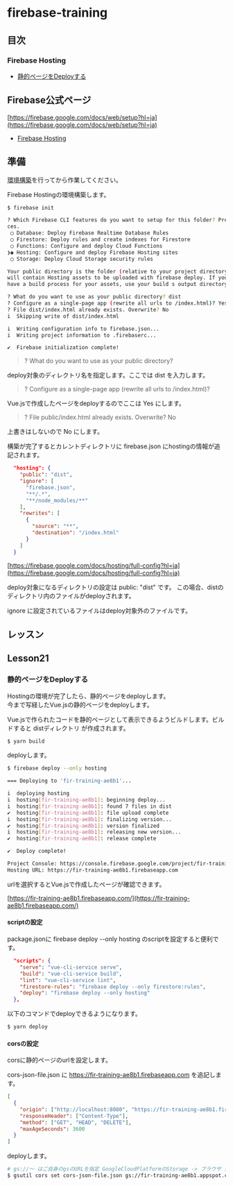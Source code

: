 # firebase-training

## 目次
### Firebase Hosting
- [静的ページをDeployする](#Lesson21)


## Firebase公式ページ
[https://firebase.google.com/docs/web/setup?hl=ja](https://firebase.google.com/docs/web/setup?hl=ja)

- [Firebase Hosting](https://firebase.google.com/docs/hosting?hl=ja)

## 準備
[環境構築](./README_1.md#環境構築)を行ってから作業してください。

Firebase Hostingの環境構築します。<br>

```sh
$ firebase init

? Which Firebase CLI features do you want to setup for this folder? Press Space to select features, then Enter to confirm your choi
ces. 
 ◯ Database: Deploy Firebase Realtime Database Rules
 ◯ Firestore: Deploy rules and create indexes for Firestore
 ◯ Functions: Configure and deploy Cloud Functions
❯◉ Hosting: Configure and deploy Firebase Hosting sites
 ◯ Storage: Deploy Cloud Storage security rules

Your public directory is the folder (relative to your project directory) that
will contain Hosting assets to be uploaded with firebase deploy. If you
have a build process for your assets, use your build s output directory.

? What do you want to use as your public directory? dist
? Configure as a single-page app (rewrite all urls to /index.html)? Yes
? File dist/index.html already exists. Overwrite? No
i  Skipping write of dist/index.html

i  Writing configuration info to firebase.json...
i  Writing project information to .firebaserc...

✔  Firebase initialization complete!
```

>? What do you want to use as your public directory?

deploy対象のディレクトリ名を指定します。ここでは dist を入力します。

> ? Configure as a single-page app (rewrite all urls to /index.html)?

Vue.jsで作成したページをdeployするのでここは Yes にします。

> ? File public/index.html already exists. Overwrite? No

上書きはしないので No にします。



構築が完了するとカレントディレクトリに firebase.json にhostingの情報が追記されます。

```json
  "hosting": {
    "public": "dist",
    "ignore": [
      "firebase.json",
      "**/.*",
      "**/node_modules/**"
    ],
    "rewrites": [
      {
        "source": "**",
        "destination": "/index.html"
      }
    ]
  }
```

[https://firebase.google.com/docs/hosting/full-config?hl=ja](https://firebase.google.com/docs/hosting/full-config?hl=ja)

deploy対象になるディレクトリの設定は public: "dist" です。 この場合、distのディレクトリ内のファイルがdeployされます。

ignore に設定されているファイルはdeploy対象外のファイルです。

## レッスン
## Lesson21
### 静的ページをDeployする

Hostingの環境が完了したら、静的ページをdeployします。<br>
今まで写経したVue.jsの静的ページをdeployします。

Vue.jsで作られたコードを静的ページとして表示できるようビルドします。ビルドすると distディレクトリ が作成されます。

```sh
$ yarn build
```

deployします。

```sh
$ firebase deploy --only hosting

=== Deploying to 'fir-training-ae8b1'...

i  deploying hosting
i  hosting[fir-training-ae8b1]: beginning deploy...
i  hosting[fir-training-ae8b1]: found 7 files in dist
✔  hosting[fir-training-ae8b1]: file upload complete
i  hosting[fir-training-ae8b1]: finalizing version...
✔  hosting[fir-training-ae8b1]: version finalized
i  hosting[fir-training-ae8b1]: releasing new version...
✔  hosting[fir-training-ae8b1]: release complete

✔  Deploy complete!

Project Console: https://console.firebase.google.com/project/fir-training-ae8b1/overview
Hosting URL: https://fir-training-ae8b1.firebaseapp.com
```

urlを選択するとVue.jsで作成したページが確認できます。

[https://fir-training-ae8b1.firebaseapp.com/](https://fir-training-ae8b1.firebaseapp.com/)


#### scriptの設定

package.jsonに firebase deploy --only hosting のscriptを設定すると便利です。

```json
  "scripts": {
    "serve": "vue-cli-service serve",
    "build": "vue-cli-service build",
    "lint": "vue-cli-service lint",
    "firestore-rules": "firebase deploy --only firestore:rules",
    "deploy": "firebase deploy --only hosting"
  },
```

以下のコマンドでdeployできるようになります。

```sh
$ yarn deploy
```


#### corsの設定

corsに静的ページのurlを設定します。

cors-json-file.json に https://fir-training-ae8b1.firebaseapp.com を追記します。


```json
[
  {
    "origin": ["http://localhost:8080", "https://fir-training-ae8b1.firebaseapp.com"],
    "responseHeader": ["Content-Type"],
    "method": ["GET", "HEAD", "DELETE"],
    "maxAgeSeconds": 3600
  }
]
```

deployします。


```bash
# gs://〜 はご自身のgsのURLを指定 GoogleCloudPlatformのStorage -> ブラウザ から確認できます。
$ gsutil cors set cors-json-file.json gs://fir-training-ae8b1.appspot.com
```

